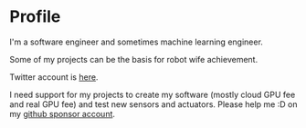 # Profile
I'm a software engineer and sometimes machine learning engineer.

Some of my projects can be the basis for robot wife achievement.

Twitter account is [here](https://twitter.com/_xiongjie_).

I need support for my projects to create my software (mostly cloud GPU fee and real GPU fee) and test new sensors and actuators. Please help me :D on my [github sponsor account](https://github.com/xiong-jie-y).